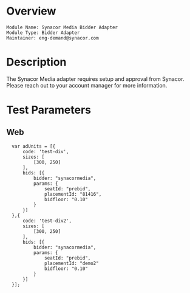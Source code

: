# Overview

```
Module Name: Synacor Media Bidder Adapter
Module Type: Bidder Adapter
Maintainer: eng-demand@synacor.com
```

# Description

The Synacor Media adapter requires setup and approval from Synacor.
Please reach out to your account manager for more information.

# Test Parameters

## Web
```
  var adUnits = [{
      code: 'test-div',
      sizes: [
          [300, 250]
      ],
      bids: [{
          bidder: "synacormedia",
          params: {
              seatId: "prebid",
              placementId: "81416",
              bidfloor: "0.10"
          }
      }]
  },{
      code: 'test-div2',
      sizes: [
          [300, 250]
      ],
      bids: [{
          bidder: "synacormedia",
          params: {
              seatId: "prebid",
              placementId: "demo2"
              bidfloor: "0.10"
          }
      }]
  }];
```
